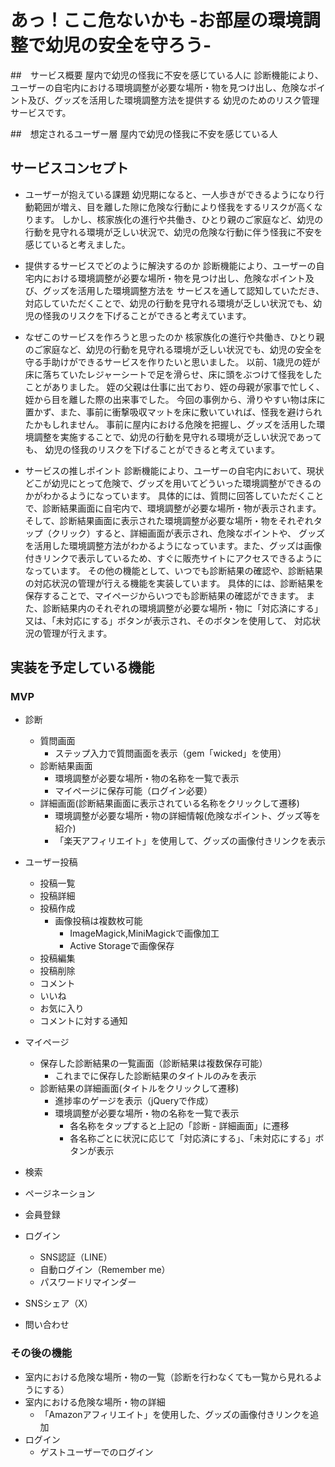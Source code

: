 # あっ！ここ危ないかも -お部屋の環境調整で幼児の安全を守ろう-

##　サービス概要
屋内で幼児の怪我に不安を感じている人に
診断機能により、ユーザーの自宅内における環境調整が必要な場所・物を見つけ出し、危険なポイント及び、グッズを活用した環境調整方法を提供する
幼児のためのリスク管理サービスです。

##　想定されるユーザー層
屋内で幼児の怪我に不安を感じている人

## サービスコンセプト
- ユーザーが抱えている課題
幼児期になると、一人歩きができるようになり行動範囲が増え、目を離した隙に危険な行動により怪我をするリスクが高くなります。
しかし、核家族化の進行や共働き、ひとり親のご家庭など、幼児の行動を見守れる環境が乏しい状況で、幼児の危険な行動に伴う怪我に不安を感じていると考えました。

- 提供するサービスでどのように解決するのか
診断機能により、ユーザーの自宅内における環境調整が必要な場所・物を見つけ出し、危険なポイント及び、グッズを活用した環境調整方法を
サービスを通して認知していただき、対応していただくことで、幼児の行動を見守れる環境が乏しい状況でも、幼児の怪我のリスクを下げることができると考えています。

- なぜこのサービスを作ろうと思ったのか
核家族化の進行や共働き、ひとり親のご家庭など、幼児の行動を見守れる環境が乏しい状況でも、幼児の安全を守る手助けができるサービスを作りたいと思いました。
以前、1歳児の姪が床に落ちていたレジャーシートで足を滑らせ、床に頭をぶつけて怪我をしたことがありました。
姪の父親は仕事に出ており、姪の母親が家事で忙しく、姪から目を離した際の出来事でした。
今回の事例から、滑りやすい物は床に置かず、また、事前に衝撃吸収マットを床に敷いていれば、怪我を避けられたかもしれません。
事前に屋内における危険を把握し、グッズを活用した環境調整を実施することで、幼児の行動を見守れる環境が乏しい状況であっても、
幼児の怪我のリスクを下げることができると考えています。

- サービスの推しポイント
診断機能により、ユーザーの自宅内において、現状どこが幼児にとって危険で、グッズを用いてどういった環境調整ができるのかがわかるようになっています。
具体的には、質問に回答していただくことで、診断結果画面に自宅内で、環境調整が必要な場所・物が表示されます。
そして、診断結果画面に表示された環境調整が必要な場所・物をそれぞれタップ（クリック）すると、詳細画面が表示され、危険なポイントや、
グッズを活用した環境調整方法がわかるようになっています。また、グッズは画像付きリンクで表示しているため、すぐに販売サイトにアクセスできるようになっています。
その他の機能として、いつでも診断結果の確認や、診断結果の対応状況の管理が行える機能を実装しています。
具体的には、診断結果を保存することで、マイページからいつでも診断結果の確認ができます。
また、診断結果内のそれぞれの環境調整が必要な場所・物に「対応済にする」又は、「未対応にする」ボタンが表示され、そのボタンを使用して、
対応状況の管理が行えます。

## 実装を予定している機能
### MVP
- 診断
  - 質問画面
    - ステップ入力で質問画面を表示（gem「wicked」を使用）
  - 診断結果画面
    - 環境調整が必要な場所・物の名称を一覧で表示
    - マイページに保存可能（ログイン必要）
  - 詳細画面(診断結果画面に表示されている名称をクリックして遷移)
    - 環境調整が必要な場所・物の詳細情報(危険なポイント、グッズ等を紹介)
    - 「楽天アフィリエイト」を使用して、グッズの画像付きリンクを表示

- ユーザー投稿
  - 投稿一覧
  - 投稿詳細
  - 投稿作成
    - 画像投稿は複数枚可能
      - ImageMagick,MiniMagickで画像加工
      - Active Storageで画像保存
  - 投稿編集
  - 投稿削除
  - コメント
  - いいね
  - お気に入り
  - コメントに対する通知

- マイページ
  - 保存した診断結果の一覧画面（診断結果は複数保存可能）
    - これまでに保存した診断結果のタイトルのみを表示
  - 診断結果の詳細画面(タイトルをクリックして遷移)
    - 進捗率のゲージを表示（jQueryで作成）
    - 環境調整が必要な場所・物の名称を一覧で表示
      - 各名称をタップすると上記の「診断 - 詳細画面」に遷移
      - 各名称ごとに状況に応じて「対応済にする」、「未対応にする」ボタンが表示

- 検索
- ページネーション
- 会員登録
- ログイン
  - SNS認証（LINE）
  - 自動ログイン（Remember me）
  - パスワードリマインダー
- SNSシェア（X）
- 問い合わせ

### その後の機能
- 室内における危険な場所・物の一覧（診断を行わなくても一覧から見れるようにする）
- 室内における危険な場所・物の詳細
  - 「Amazonアフィリエイト」を使用した、グッズの画像付きリンクを追加
- ログイン
  - ゲストユーザーでのログイン

